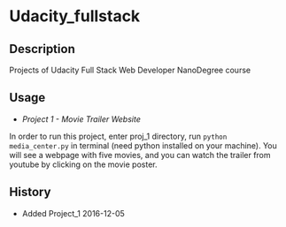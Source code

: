 # Udacity_fullstack

## Description
Projects of Udacity Full Stack Web Developer NanoDegree course

## Usage
+ *Project 1 - Movie Trailer Website*

In order to run this project, enter proj_1 directory, run `python media_center.py` in terminal (need python installed on your machine). You will see a webpage with five movies, and you can watch the trailer from youtube by clicking on the movie poster.

## History
+ Added Project_1  2016-12-05
